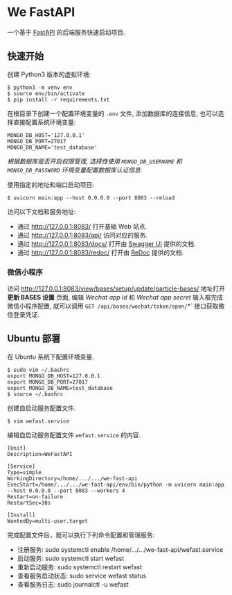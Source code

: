 # We FastAPI

一个基于 [FastAPI](https://fastapi.tiangolo.com/) 的后端服务快速启动项目.

## 快速开始

创建 Python3 版本的虚拟环境:

```shell
$ python3 -m venv env
$ source env/bin/activate
$ pip install -r requirements.txt
```

在根目录下创建一个配置环境变量的 `.env` 文件, 添加数据库的连接信息, 也可以选择直接配置系统环境变量:

```shell
MONGO_DB_HOST='127.0.0.1'
MONGO_DB_PORT=27017
MONGO_DB_NAME='test_database'
```

*根据数据库是否开启权限管理, 选择性使用 `MONGO_DB_USERNAME` 和 `MONGO_DB_PASSWORD` 环境变量配置数据库认证信息.*

使用指定的地址和端口启动项目:

```shell
$ uvicorn main:app --host 0.0.0.0 --port 8083 --reload
```

访问以下文档和服务地址:

- 通过 http://127.0.0.1:8083/ 打开基础 Web 站点.
- 通过 http://127.0.0.1:8083/api/ 访问对应的服务.
- 通过 http://127.0.0.1:8083/docs/ 打开由 [Swagger UI](https://github.com/swagger-api/swagger-ui) 提供的文档.
- 通过 http://127.0.0.1:8083/redoc/ 打开由 [ReDoc](https://github.com/Rebilly/ReDoc) 提供的文档.

### 微信小程序

访问 http://127.0.0.1:8083/view/bases/setup/update/particle-bases/ 地址打开 **更新 BASES 设置** 页面, 编辑 *Wechat app id* 和 *Wechat app secret* 输入框完成微信小程序配置, 就可以调用 `GET /api/bases/wechat/token/open/`*` 接口获取微信登录凭证.

## Ubuntu 部署

在 Ubuntu 系统下配置环境变量.

```shell
$ sudo vim ~/.bashrc
export MONGO_DB_HOST=127.0.0.1
export MONGO_DB_PORT=27017
export MONGO_DB_NAME=test_database
$ source ~/.bashrc
```

创建自启动服务配置文件.

```shell
$ vim wefast.service
```

编辑自启动服务配置文件 `wefast.service` 的内容.

```shell
[Unit]
Description=WeFastAPI

[Service]
Type=simple
WorkingDirectory=/home/.../.../we-fast-api
ExecStart=/home/.../.../we-fast-api/env/bin/python -m uvicorn main:app --host 0.0.0.0 --port 8083 --workers 4
Restart=on-failure
RestartSec=30s

[Install]
WantedBy=multi-user.target
```

完成配置文件后，就可以执行下列命令配置和管理服务:

- 注册服务: sudo systemctl enable /home/.../.../we-fast-api/wefast.service
- 启动服务: sudo systemctl start wefast
- 重新启动服务: sudo systemctl restart wefast
- 查看服务启动状态: sudo service wefast status
- 查看服务日志: sudo journalctl -u wefast
